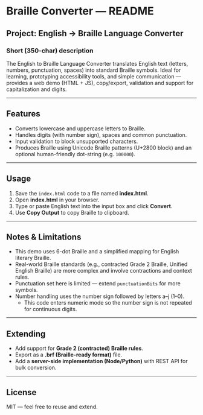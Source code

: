 # Braille Converter — README

## Project: English → Braille Language Converter

### Short (350-char) description
The English to Braille Language Converter translates English text (letters, numbers, punctuation, spaces) into standard Braille symbols. Ideal for learning, prototyping accessibility tools, and simple communication — provides a web demo (HTML + JS), copy/export, validation and support for capitalization and digits.

---

## Features
- Converts lowercase and uppercase letters to Braille.  
- Handles digits (with number sign), spaces and common punctuation.  
- Input validation to block unsupported characters.  
- Produces Braille using Unicode Braille patterns (U+2800 block) and an optional human-friendly dot-string (e.g. `100000`).  

---

## Usage
1. Save the `index.html` code to a file named **index.html**.  
2. Open **index.html** in your browser.  
3. Type or paste English text into the input box and click **Convert**.  
4. Use **Copy Output** to copy Braille to clipboard.  

---

## Notes & Limitations
- This demo uses 6-dot Braille and a simplified mapping for English literary Braille.  
- Real-world Braille standards (e.g., contracted Grade 2 Braille, Unified English Braille) are more complex and involve contractions and context rules.  
- Punctuation set here is limited — extend `punctuationBits` for more symbols.  
- Number handling uses the number sign followed by letters a–j (1–0).  
  - This code enters numeric mode so the number sign is not repeated for continuous digits.  

---

## Extending
- Add support for **Grade 2 (contracted) Braille rules**.  
- Export as a **.brf (Braille-ready format)** file.  
- Add a **server-side implementation (Node/Python)** with REST API for bulk conversion.  

---

## License
MIT — feel free to reuse and extend.  

